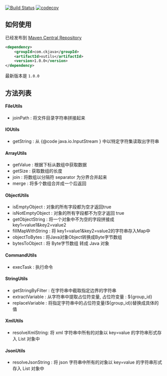 [![Build Status](https://travis-ci.org/dzoverflow/xutils.svg?branch=master)](https://travis-ci.org/dzoverflow/xutils) [![codecov](https://codecov.io/gh/dzoverflow/xutils/branch/master/graph/badge.svg)](https://codecov.io/gh/dzoverflow/xutils)

## 如何使用

已经发布到 [Maven Central Repository](https://mvnrepository.com/artifact/com.ckjava/xutils)

```xml
<dependency>
    <groupId>com.ckjava</groupId>
    <artifactId>xutils</artifactId>
    <version>1.0.0</version>
</dependency>
```

最新版本是 `1.0.0`

## 方法列表

#### FileUtils

- joinPath : 将文件目录字符串拼接起来

#### IOUtils

- getString : 从 {@code java.io.InputStream } 中以特定字符集读取出字符串

#### ArrayUtils

- getValue : 根据下标从数组中获取数据
- getSize : 获取数组的长度
- join : 将数组以分隔符 separator 为分界合并起来
- merge : 将多个数组合并成一个后返回

#### ObjectUtils 

- isEmptyObject : 对象的所有字段都为空才返回true
- isNotEmptyObject : 对象的所有字段都不为空才返回 true
- getObjectString : 将一个对象中不为空的字段拼接成 key1=value1&key2=value2
- fillMapWithString : 将 key1=value1&key2=value2的字符串存入Map中
- objectToBytes : 将Java对象Object转换成Byte字节数组
- bytesToObject : 将 Byte字节数组 转成 Java 对象

#### CommandUtils
- execTask : 执行命令

#### StringUtils

- getStringByFilter : 在字符串中截取指定边界的字符串
- extractVariable : 从字符串中提取占位符变量, 占位符变量 : ${group_id}
- replaceVariable : 将指定字符串中的占位符变量(${group_id})替换成具体的值

#### XmlUtils

- resolveXmlString: 将 xml 字符串中所有的对象以 key=value 的字符串形式存入 List 对象中

#### JsonUtils

- resolveJsonString : 将 json 字符串中所有的对象以 key=value 的字符串形式存入 List 对象中
